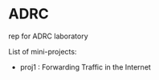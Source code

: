ADRC
====

rep for ADRC laboratory

List of mini-projects:
- proj1 : Forwarding Traffic in the Internet
